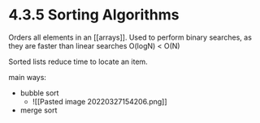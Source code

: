 # 4.3.5 Sorting Algorithms
Orders all elements in an [[arrays]]. 
Used to perform binary searches, as they are faster than linear searches
O(logN) < O(N)

Sorted lists reduce time to locate an item.

main ways:
- bubble sort
	- ![[Pasted image 20220327154206.png]]
- merge sort

